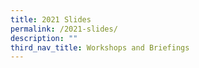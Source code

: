```yaml
---
title: 2021 Slides
permalink: /2021-slides/
description: ""
third_nav_title: Workshops and Briefings
---
```

